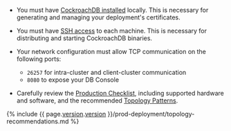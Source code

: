 - You must have [CockroachDB installed](install-cockroachdb.html) locally. This is necessary for generating and managing your deployment's certificates.

- You must have [SSH access]({{page.ssh-link}}) to each machine. This is necessary for distributing and starting CockroachDB binaries.

- Your network configuration must allow TCP communication on the following ports:
	- `26257` for intra-cluster and client-cluster communication
	- `8080` to expose your DB Console

- Carefully review the [Production Checklist](recommended-production-settings.html), including supported hardware and software, and the recommended [Topology Patterns](topology-patterns.html).

{% include {{ page.[version](cluster-settings.html#setting-version).[version](cluster-settings.html#setting-version) }}/prod-deployment/topology-recommendations.md %}